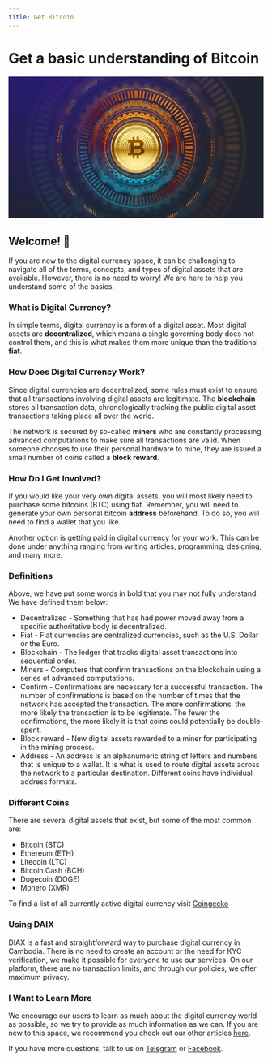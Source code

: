 ```yaml
---
title: Get Bitcoin
---
```


# Get a basic understanding of Bitcoin

![image](./what-is-btc.jpg)

## Welcome! 👋

If you are new to the digital currency space, it can be challenging to navigate all of the terms, concepts, and types of digital assets that are available. However, there is no need to worry! We are here to help you understand some of the basics.

### What is Digital Currency?

In simple terms, digital currency is a form of a digital asset. Most digital assets are **decentralized**, which means a single governing body does not control them, and this is what makes them more unique than the traditional **fiat**.

### How Does Digital Currency Work?

Since digital currencies are decentralized, some rules must exist to ensure that all transactions involving digital assets are legitimate. The **blockchain** stores all transaction data, chronologically tracking the public digital asset transactions taking place all over the world.

The network is secured by so-called **miners** who are constantly processing advanced computations to make sure all transactions are valid. When someone chooses to use their personal hardware to mine, they are issued a small number of coins called a **block reward**.

### How Do I Get Involved?

If you would like your very own digital assets, you will most likely need to purchase some bitcoins (BTC) using fiat. Remember, you will need to generate your own personal bitcoin **address** beforehand. To do so, you will need to find a wallet that you like.

Another option is getting paid in digital currency for your work. This can be done under anything ranging from writing articles, programming, designing, and many more.

### Definitions

Above, we have put some words in bold that you may not fully understand. We have defined them below:

- Decentralized - Something that has had power moved away from a specific authoritative body is decentralized.
- Fiat - Fiat currencies are centralized currencies, such as the U.S. Dollar or the Euro.
- Blockchain - The ledger that tracks digital asset transactions into sequential order.
- Miners - Computers that confirm transactions on the blockchain using a series of advanced computations.
- Confirm - Confirmations are necessary for a successful transaction. The number of confirmations is based on the number of times that the network has accepted the transaction. The more confirmations, the more likely the transaction is to be legitimate. The fewer the confirmations, the more likely it is that coins could potentially be double-spent.
- Block reward - New digital assets rewarded to a miner for participating in the mining process.
- Address - An address is an alphanumeric string of letters and numbers that is unique to a wallet. It is what is used to route digital assets across the network to a particular destination. Different coins have individual address formats.

### Different Coins

There are several digital assets that exist, but some of the most common are:

- Bitcoin (BTC)
- Ethereum (ETH)
- Litecoin (LTC)
- Bitcoin Cash (BCH)
- Dogecoin (DOGE)
- Monero (XMR)

To find a list of all currently active digital currency visit [Coingecko](https://www.coingecko.com/)

### Using DAIX

DIAX is a fast and straightforward way to purchase digital currency in Cambodia. There is no need to create an account or the need for KYC verification, we make it possible for everyone to use our services. On our platform, there are no transaction limits, and through our policies, we offer maximum privacy.

### I Want to Learn More

We encourage our users to learn as much about the digital currency world as possible, so we try to provide as much information as we can. If you are new to this space, we recommend you check out our other articles [here](https://daix.co).

If you have more questions, talk to us on <a href="https://t.me/daixco" target="_blank">Telegram</a> or <a href="https://m.me/daixcambodia" target="_blank">Facebook</a>.

